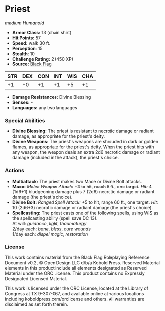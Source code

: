 # Priest

*medium* *Humanoid*

- **Armor Class:** 13 (chain shirt)
- **Hit Points:** 57 
- **Speed:** walk 30 ft.
- **Perception**: 15
- **Stealth**: 10
- **Challenge Rating:** 2 (450 XP)
- **Source:** [Black Flag](https://koboldpress.com/kpstore/product/tovrpg-pg-mv/)

| STR | DEX | CON | INT | WIS | CHA |
| --- | --- | --- | --- | --- | --- |
| +1 | +0 | +1 | +1 | +5 | +1 |

- **Damage Resistances:** Divine Blessing
- **Senses:** -
- **Languages:** any two languages

### Special Abilities

- **Divine Blessing:** The priest is resistant to necrotic damage or radiant damage, as appropriate for the priest's deity.
- **Divine Weapons:** The priest's weapons are shrouded in dark or golden flames, as appropriate for the priest's deity. When the priest hits with any weapon, the weapon deals an extra 2d6 necrotic damage or radiant damage (included in the attack), the priest's choice.

### Actions

- **Multiattack:** The priest makes two Mace or Divine Bolt attacks.
- **Mace:** _Melee Weapon Attack:_ +3 to hit, reach 5 ft., one target. _Hit:_ 4 (1d6+1) bludgeoning damage plus 7 (2d6) necrotic damage or radiant damage (the priest's choice).
- **Divine Bolt:** _Ranged Spell Attack:_ +5 to hit, range 60 ft., one target. _Hit:_ 10 (2d6+3) necrotic damage or radiant damage (the priest's choice).
- **Spellcasting:** The priest casts one of the following spells, using WIS as the spellcasting ability (spell save DC 13).<br>At will: _guidance_, _light_, _thaumaturgy_<br>2/day each: _bane_, _bless_, _cure wounds_<br>1/day each: _dispel magic_, _restoration_


### License

This work contains material from the Black Flag Roleplaying Reference Document v0.2, © Open Design LLC d/b/a Kobold Press. Reserved Material elements in this product include all elements designated as Reserved Material under the ORC License. This product contains no Expressly Designated Licensed Material.

This work is licensed under the ORC License, located at the Library of Congress at TX 9-307-067, and available online at various locations including koboldpress.com/orclicense and others. All warranties are disclaimed as set forth therein.
